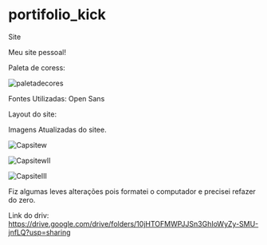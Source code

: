 # portifolio_kick
Site

Meu site pessoal!

Paleta de coress:


![paletadecores](https://user-images.githubusercontent.com/92480034/155624537-a977755f-e18b-4958-ab9e-dd00c00f25af.png)

Fontes Utilizadas: Open Sans

Layout do site:

Imagens Atualizadas do sitee.

![Capsitew](https://user-images.githubusercontent.com/92480034/159100089-cb018758-24f1-40dd-beff-f0ba9f6296c8.PNG)

![CapsitewII](https://user-images.githubusercontent.com/92480034/159100094-56d9ae44-ae87-44dc-8ce4-fd35f413f5e7.PNG)

![CapsiteIII](https://user-images.githubusercontent.com/92480034/159100098-4e125bba-216e-42b5-8f9d-1066db61350d.PNG)

Fiz algumas leves alterações pois formatei o computador e precisei refazer do zero.

Link do driv:
https://drive.google.com/drive/folders/10jHTOFMWPJJSn3GhIoWyZy-SMU-jnfLQ?usp=sharing
